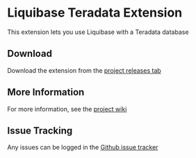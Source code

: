 # Liquibase Teradata Extension

This extension lets you use Liquibase with a Teradata database

## Download

Download the extension from the [project releases tab](https://github.com/liquibase/liquibase-teradata/releases)

## More Information

For more information, see the [project wiki](https://github.com/liquibase/liquibase-teradata/wiki/)

## Issue Tracking

Any issues can be logged in the [Github issue tracker](https://github.com/liquibase/liquibase-teradata/issues)
